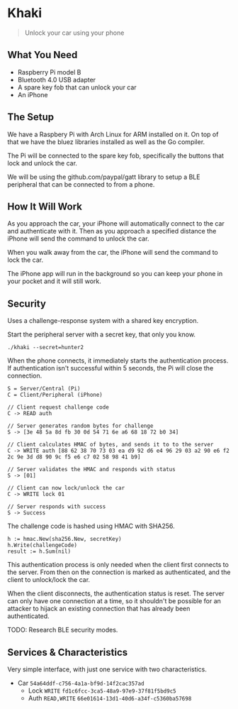 # Khaki

> Unlock your car using your phone

## What You Need

- Raspberry Pi model B
- Bluetooth 4.0 USB adapter
- A spare key fob that can unlock your car
- An iPhone

## The Setup

We have a Raspbery Pi with Arch Linux for ARM installed on it.
On top of that we have the bluez libraries installed as well as the Go
compiler.

The Pi will be connected to the spare key fob, specifically the buttons that 
lock and unlock the car.

We will be using the github.com/paypal/gatt library to setup a BLE peripheral
that can be connected to from a phone.

## How It Will Work

As you approach the car, your iPhone will automatically connect to the car and
authenticate with it. Then as you approach a specified distance the iPhone will
send the command to unlock the car.

When you walk away from the car, the iPhone will send the command to lock the
car.

The iPhone app will run in the background so you can keep your phone in your
pocket and it will still work.

## Security

Uses a challenge-response system with a shared key encryption.

Start the peripheral server with a secret key, that only you know.

    ./khaki --secret=hunter2

When the phone connects, it immediately starts the authentication process. If
authentication isn't successful within 5 seconds, the Pi will close the
connection.

    S = Server/Central (Pi)
    C = Client/Peripheral (iPhone)

    // Client request challenge code
    C -> READ auth

    // Server generates random bytes for challenge
    S -> [3e 48 5a 8d fb 30 0d 54 71 6e a6 68 18 72 b0 34]

    // Client calculates HMAC of bytes, and sends it to to the server
    C -> WRITE auth [88 62 38 70 73 03 ea d9 92 d6 e4 96 29 03 a2 90 e6 f2 2c 9e 3d d8 90 9c f5 e6 c7 02 58 98 41 b9]

    // Server validates the HMAC and responds with status
    S -> [01]

    // Client can now lock/unlock the car
    C -> WRITE lock 01

    // Server responds with success
    S -> Success

The challenge code is hashed using HMAC with SHA256.

    h := hmac.New(sha256.New, secretKey)
    h.Write(challengeCode)
    result := h.Sum(nil)

This authentication process is only needed when the client first connects to
the server. From then on the connection is marked as authenticated, and the
client to unlock/lock the car.

When the client disconnects, the authentication status is reset. The server can
only have one connection at a time, so it shouldn't be possible for an attacker
to hijack an existing connection that has already been authenticated.

TODO: Research BLE security modes.

## Services & Characteristics

Very simple interface, with just one service with two characteristics.

- Car `54a64ddf-c756-4a1a-bf9d-14f2cac357ad`
    - Lock `WRITE` `fd1c6fcc-3ca5-48a9-97e9-37f81f5bd9c5`
    - Auth `READ,WRITE` `66e01614-13d1-40d6-a34f-c5360ba57698`
